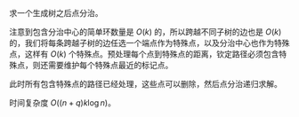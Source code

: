 求一个生成树之后点分治。

注意到包含分治中心的简单环数量是 $O(k)$ 的，所以跨越不同子树的边也是 $O(k)$ 的，我们将每条跨越子树的边任选一个端点作为特殊点，以及分治中心也作为特殊点，这样有 $O(k)$ 个特殊点。预处理每个点到特殊点的距离，钦定路径必须包含特殊点，则还需要维护每个特殊点最近的标记点。

此时所有包含特殊点的路径已经处理，这些点可以删除，然后点分治递归求解。

时间复杂度 $O((n+q)k\log n)$。
